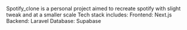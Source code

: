 Spotify_clone is a personal project aimed to recreate spotify with slight tweak and at a smaller scale
Tech stack includes:
Frontend: Next.js
Backend: Laravel
Database: Supabase
